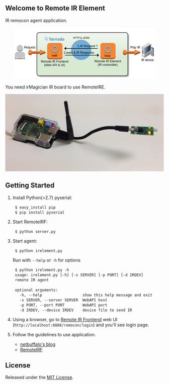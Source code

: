 ## Welcome to Remote IR Element

IR remocon agent application.

<div align="center"><img src="./images/overview.png" /></div>

 You need irMagician IR board to use RemoteIRE.

<div align="center"><img src="./images/irMagicianRPi.png" /></div>

## Getting Started

1. Install Python(>2.7) pyserial:

        $ easy_install pip
        $ pip install pyserial

2. Start RemoteIRF:

        $ python server.py

3. Start agent:

        $ python irelement.py

   Run with `--help` or `-h` for options

        $ python irelement.py -h
        usage: irelement.py [-h] [-s SERVER] [-p PORT] [-d IRDEV]
        remote IR agent

        optional arguments:
          -h, --help                  show this help message and exit
          -s SERVER, --server SERVER  WebAPI host
          -p PORT, --port PORT        WebAPI port
          -d IRDEV, --device IRDEV    device file to send IR


4. Using a browser, go to [Remote IR Frontend](https://github.com/netbuffalo/RemoteIRF) web UI (`http://localhost:8888/remocon/login`) and you'll see login page.

5. Follow the guidelines to use application.

    * [netbuffalo's blog](http://netbuffalo.doorblog.jp/archives/4873455.html)
    * [RemoteIRF](https://github.com/netbuffalo/RemoteIRF)


## License

Released under the [MIT License](http://www.opensource.org/licenses/MIT).

